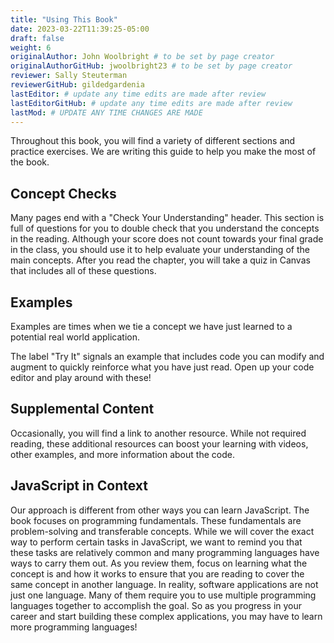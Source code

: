 ```yaml
---
title: "Using This Book"
date: 2023-03-22T11:39:25-05:00
draft: false
weight: 6
originalAuthor: John Woolbright # to be set by page creator
originalAuthorGitHub: jwoolbright23 # to be set by page creator
reviewer: Sally Steuterman 
reviewerGitHub: gildedgardenia 
lastEditor: # update any time edits are made after review
lastEditorGitHub: # update any time edits are made after review
lastMod: # UPDATE ANY TIME CHANGES ARE MADE
---
```


Throughout this book, you will find a variety of different sections and practice exercises. We are writing this guide to help you make the most of the book.

## Concept Checks

Many pages end with a "Check Your Understanding" header. This section is full of questions for you to double check that you understand the concepts in the reading. Although your score does not count towards your final grade in the class, you should use it to help evaluate your understanding of the main concepts. After you read the chapter, you will take a quiz in Canvas that includes all of these questions.

## Examples

Examples are times when we tie a concept we have just learned to a potential real world application.

The label "Try It" signals an example that includes code you can modify and augment to quickly reinforce what you have just read. Open up your code editor and play around with these!

## Supplemental Content

Occasionally, you will find a link to another resource. While not required reading, these additional resources can boost your learning with videos, other examples, and more information about the code.

## JavaScript in Context

Our approach is different from other ways you can learn JavaScript. The book focuses on programming fundamentals. These fundamentals are problem-solving and transferable concepts. While we will cover the exact way to perform certain tasks in JavaScript, we want to remind you that these tasks are relatively common and many programming languages have ways to carry them out. As you review them, focus on learning what the concept is and how it works to ensure that you are reading to cover the same concept in another language. In reality, software applications are not just one language. Many of them require you to use multiple programming languages together to accomplish the goal. So as you progress in your career and start building these complex applications, you may have to learn more programming languages!
